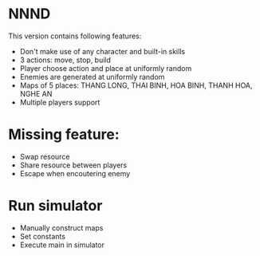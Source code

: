 # NNND
This version contains following features:
- Don't make use of any character and built-in skills
- 3 actions: move, stop, build
- Player choose action and place at uniformly random
- Enemies are generated at uniformly random
- Maps of 5 places: THANG LONG, THAI BINH, HOA BINH, THANH HOA, NGHE AN
- Multiple players support

# Missing feature:
- Swap resource
- Share resource between players
- Escape when encoutering enemy
 
# Run simulator
- Manually construct maps
- Set constants 
- Execute main in simulator


